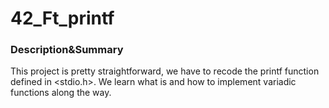 # 42_Ft_printf

### Description&Summary

This project is pretty straightforward, we have to recode the printf function defined in <stdio.h>. We learn what is and how to implement variadic functions along the way.
